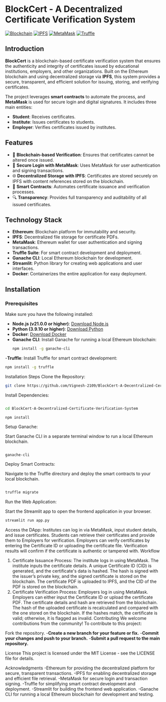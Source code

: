 # BlockCert - A Decentralized Certificate Verification System

[![Blockchain](https://img.shields.io/badge/Blockchain-Ethereum-brightgreen)](https://ethereum.org/)
[![IPFS](https://img.shields.io/badge/Storage-IPFS-blue)](https://ipfs.io/)
[![MetaMask](https://img.shields.io/badge/Wallet-MetaMask-orange)](https://metamask.io/)
[![Truffle](https://img.shields.io/badge/Framework-Truffle-yellowgreen)](https://trufflesuite.com/)

## Introduction

**BlockCert** is a blockchain-based certificate verification system that ensures the authenticity and integrity of certificates issued by educational institutions, employers, and other organizations. Built on the Ethereum blockchain and using decentralized storage via **IPFS**, this system provides a secure, transparent, and efficient solution for issuing, storing, and verifying certificates.

The project leverages **smart contracts** to automate the process, and **MetaMask** is used for secure login and digital signatures. It includes three main entities:
- **Student**: Receives certificates.
- **Institute**: Issues certificates to students.
- **Employer**: Verifies certificates issued by institutes.

## Features

- 🚀 **Blockchain-based Verification**: Ensures that certificates cannot be altered once issued.
- 🔐 **Secure Login with MetaMask**: Uses MetaMask for user authentication and signing transactions.
- 🌐 **Decentralized Storage with IPFS**: Certificates are stored securely on IPFS with content references stored on the blockchain.
- 📜 **Smart Contracts**: Automates certificate issuance and verification processes.
- 🔍 **Transparency**: Provides full transparency and auditability of all issued certificates.

## Technology Stack

- **Ethereum**: Blockchain platform for immutability and security.
- **IPFS**: Decentralized file storage for certificate PDFs.
- **MetaMask**: Ethereum wallet for user authentication and signing transactions.
- **Truffle Suite**: For smart contract development and deployment.
- **Ganache CLI**: Local Ethereum blockchain for development.
- **Streamlit**: Python library for creating web applications and user interfaces.
- **Docker**: Containerizes the entire application for easy deployment.

## Installation

### Prerequisites

Make sure you have the following installed:

- **Node.js (v21.0.0 or higher)**: [Download Node.js](https://nodejs.org/)
- **Python (3.9.10 or higher)**: [Download Python](https://www.python.org/downloads/)
- **Docker**: [Download Docker](https://www.docker.com/get-started)
- **Ganache CLI**: Install Ganache for running a local Ethereum blockchain:
  ```bash
  npm install -g ganache-cli
  ```
-**Truffle**: Install Truffle for smart contract development:
``` bash
npm install -g truffle
```

Installation Steps
Clone the Repository:

``` bash
git clone https://github.com/Vignesh-2109/BlockCert-A-Decentralized-Certificate-Verification-System.git
```

Install Dependencies:

```bash

cd BlockCert-A-Decentralized-Certificate-Verification-System
```
```
npm install
```
Setup Ganache:

Start Ganache CLI in a separate terminal window to run a local Ethereum blockchain.
``` bash

ganache-cli
```
Deploy Smart Contracts:

Navigate to the Truffle directory and deploy the smart contracts to your local blockchain.
```bash

truffle migrate
```
Run the Web Application:

Start the Streamlit app to open the frontend application in your browser.
```bash
streamlit run app.py
```
Access the DApp:
Institutes can log in via MetaMask, input student details, and issue certificates.
Students can retrieve their certificates and provide them to Employers for verification.
Employers can verify certificates by entering the Certificate ID or uploading the certificate file.
Verification results will confirm if the certificate is authentic or tampered with.
Workflow
1. Certificate Issuance Process:
The institute logs in using MetaMask.
The institute inputs the certificate details.
A unique Certificate ID (CID) is generated, and the certificate's data is hashed.
The hash is signed with the issuer’s private key, and the signed certificate is stored on the blockchain.
The certificate PDF is uploaded to IPFS, and the CID of the PDF is stored on the blockchain.
2. Certificate Verification Process:
Employers log in using MetaMask.
Employers can either input the Certificate ID or upload the certificate PDF.
The certificate details and hash are retrieved from the blockchain.
The hash of the uploaded certificate is recalculated and compared with the one stored on the blockchain.
If the hashes match, the certificate is valid; otherwise, it is flagged as invalid.
Contributing
We welcome contributions from the community! To contribute to this project:

Fork the repository.
-**Create a new branch for your feature or fix.**
-**Commit your changes and push to your branch.**
-**Submit a pull request to the main repository.**

License
This project is licensed under the MIT License - see the LICENSE file for details.

Acknowledgments
-Ethereum for providing the decentralized platform for secure, transparent transactions.
-IPFS for enabling decentralized storage and efficient file retrieval.
-MetaMask for secure login and transaction signing.
-Truffle for simplifying smart contract development and deployment.
-Streamlit for building the frontend web application.
-Ganache CLI for running a local Ethereum blockchain for development and testing.


